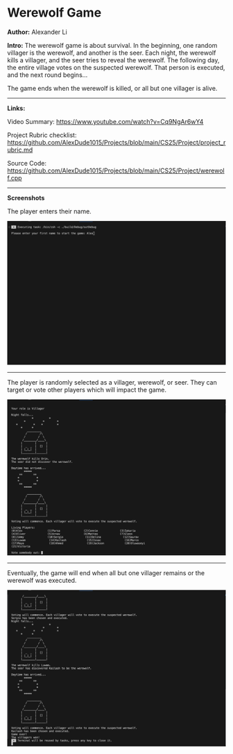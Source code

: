 # Werewolf Game

**Author:** 
Alexander Li

**Intro:**
The werewolf game is about survival. In the beginning, one random villager is the werewolf, and another is the seer.
Each night, the werewolf kills a villager, and the seer tries to reveal the werewolf. The following day, the entire
village votes on the suspected werewolf. That person is executed, and the next round begins...

The game ends when the werewolf is killed, or all but one villager is alive.

---

**Links:**

Video Summary: https://www.youtube.com/watch?v=Cq9NgAr6wY4

Project Rubric checklist: https://github.com/AlexDude1015/Projects/blob/main/CS25/Project/project_rubric.md

Source Code: https://github.com/AlexDude1015/Projects/blob/main/CS25/Project/werewolf.cpp

---



**Screenshots**

The player enters their name.

![Setup](setup.png "Game setup")

---


The player is randomly selected as a villager, werewolf, or seer. They can target or vote other players which will impact the game.

![Rounds](rounds.png "Each round")

---

Eventually, the game will end when all but one villager remains or the werewolf was executed.

![Ending](ending.png "Ending")



